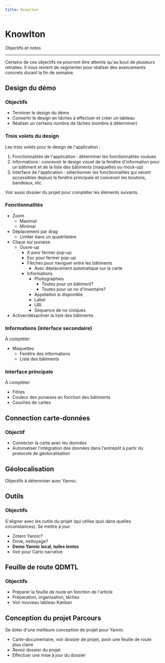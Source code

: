 ```yaml
---
title: Knowlton
...
```

# Knowlton

Objectifs et notes

---

Certains de ces objectifs ne pourront être atteints qu'au bout de plusieurs retraites. Il nous revient de segmenter pour réaliser des avancements concrets durant la fin de semaine.

## Design du démo

### Objectifs

- Terminer le design du démo
- Convertir le design en tâches à effectuer et créer un tableau
- Réaliser un certains nombre de tâches (nombre à déterminer) 

### Trois volets du design

Les trois volets pour le design de l'application :

1. Fonctionnalités de l'application : déterminer les fonctionnalités voulues
1. Informations : concevoir le design visuel de la fenêtre d'information pour un bâtiment et de la liste des bâtiments (maquettes ou mock-up)
1. Interface de l'application : sélectionner les fonctionnalités qui seront accessibles depiuis la fenêtre principale et concevoir les boutons, bandeaux, etc.

Voir aussi dossier du projet pour compléter les éléments suivants.

### Fonctionnalités

- Zoom
  - Maximal
  - Minimal
- Déplacement par drag
  - Limiter dans un quadrilatère
- Clique sur punaise
  - Ouvre-up
    - X pour fermer pop-up
    - Esc pour fermer pop-up
    - Flèches pour naviguer entre les bâtiments
      - Avec déplacement automatique sur la carte
    - Informations
      - Photographies
        - Toutes pour un bâtiment?
        - Toutes pour un no d'inventaire?
      - Appelation si disponible
      - Label
      - URI
      - Séquence de no civiques
- Activer/désactiver la liste des bâtiments

### Informations (interface secondaire)

À compléter

- Maquettes
  - Fenêtre des informations
  - Liste des bâtiments

### Interface principale

À compléter

- Filtres
- Couleur des punaises en fonction des bâtiments
- Couches de cartes

## Connection carte-données

### Objectif

- Connecter la carte avec les données
- Automatiser l'intégration des données dans l'entrepôt à partir du protocole de géolocalisation

## Géolocalisation

Objectifs à déterminer avec Yannic.

## Outils

### Objectifs

S'aligner avec les outils du projet (qui utilise quoi dans quelles circonstances). Se mettre à jour.

- Zotero Yannic?
- Drive, nettoyage?
- **Demo Yannic local, tuiles lentes**
- Voir pour Carto narrative

## Feuille de route QDMTL

### Objectifs

- Préparer la feuille de route en fonction de l'article
- Préparation, organisation, tâches
- Voir nouveau tableau Kanban

## Conception du projet Parcours

Se doter d'une meilleure conception de projet pour Yannic

- Carte-documentaire, voir dossier de projet, avoir une feuille de route plus claire
- Revoir dossier du projet
- Effectuer une mise à jour du dossier